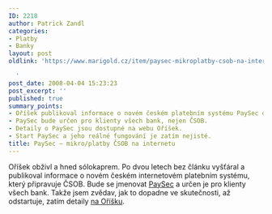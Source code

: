 ```yaml
---
ID: 2218
author: Patrick Zandl
categories:
- Platby
- Banky
layout: post
oldlink: 'https://www.marigold.cz/item/paysec-mikroplatby-csob-na-internetu

  '
post_date: 2008-04-04 15:23:23
post_excerpt: ''
published: true
summary_points:
- Oříšek publikoval informace o novém českém platebním systému PaySec od ČSOB.
- PaySec bude určen pro klienty všech bank, nejen ČSOB.
- Detaily o PaySec jsou dostupné na webu Oříšek.
- Start PaySec a jeho reálné fungování je zatím nejisté.
title: PaySec – mikro/platby ČSOB na internetu
---
```


Oříšek obživl a hned sólokaprem. Po dvou letech bez článku vyšťáral a publikoval informace o novém českém internetovém platebním systému, který připravuje ČSOB. Bude se jmenovat <a href="http://www.paysec.cz">PaySec</a> a určen je pro klienty všech bank. Takže jsem zvědav, jak to dopadne ve skutečnosti, až odstartuje, zatím detaily <a href="http://www.orisek.net/article/paysec-novy-cesky-platebni-system">na Oříšku</a>.